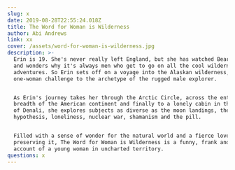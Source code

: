 ```yaml
---
slug: x
date: 2019-08-28T22:55:24.018Z
title: The Word for Woman is Wilderness
author: Abi Andrews
link: xx
cover: /assets/word-for-woman-is-wilderness.jpg
description: >-
  Erin is 19. She's never really left England, but she has watched Bear Grylls
  and wonders why it's always men who get to go on all the cool wilderness
  adventures. So Erin sets off on a voyage into the Alaskan wilderness, a
  one-woman challenge to the archetype of the rugged male explorer.


  As Erin's journey takes her through the Arctic Circle, across the entire
  breadth of the American continent and finally to a lonely cabin in the wilds
  of Denali, she explores subjects as diverse as the moon landings, the Gaia
  hypothesis, loneliness, nuclear war, shamanism and the pill.


  Filled with a sense of wonder for the natural world and a fierce love for
  preserving it, The Word for Woman is Wilderness is a funny, frank and tender
  account of a young woman in uncharted territory.
questions: x
---
```


